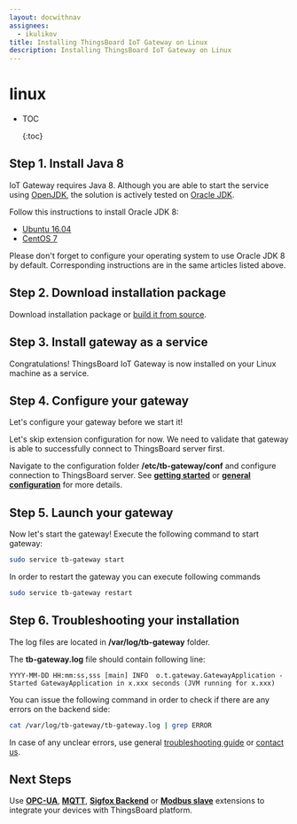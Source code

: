 ```yaml
---
layout: docwithnav
assignees:
  - ikulikov
title: Installing ThingsBoard IoT Gateway on Linux
description: Installing ThingsBoard IoT Gateway on Linux
---
```


# linux

* TOC

  {:toc}

## Step 1. Install Java 8

IoT Gateway requires Java 8. Although you are able to start the service using [OpenJDK](http://openjdk.java.net/), the solution is actively tested on [Oracle JDK](http://www.oracle.com/technetwork/java/javase/overview/index.html).

Follow this instructions to install Oracle JDK 8:

* [Ubuntu 16.04](https://www.digitalocean.com/community/tutorials/how-to-install-java-with-apt-get-on-ubuntu-16-04#installing-the-oracle-jdk)
* [CentOS 7](https://www.digitalocean.com/community/tutorials/how-to-install-java-on-centos-and-fedora#install-oracle-java-8)

Please don't forget to configure your operating system to use Oracle JDK 8 by default. Corresponding instructions are in the same articles listed above.

## Step 2. Download installation package

Download installation package or [build it from source](https://github.com/caoyingde/thingsboard.github.io/tree/9437083b88083a9b2563248432cbbe460867fbaf/docs/iot-gateway/install/building-from-source/README.md).

## Step 3. Install gateway as a service

Congratulations! ThingsBoard IoT Gateway is now installed on your Linux machine as a service.

## Step 4. Configure your gateway

Let's configure your gateway before we start it!

Let's skip extension configuration for now. We need to validate that gateway is able to successfully connect to ThingsBoard server first.

Navigate to the configuration folder **/etc/tb-gateway/conf** and configure connection to ThingsBoard server. See [**getting started**](https://github.com/caoyingde/thingsboard.github.io/tree/9437083b88083a9b2563248432cbbe460867fbaf/docs/iot-gateway/getting-started/README.md) or [**general configuration**](https://github.com/caoyingde/thingsboard.github.io/tree/9437083b88083a9b2563248432cbbe460867fbaf/docs/iot-gateway/configuration/README.md) for more details.

## Step 5. Launch your gateway

Now let's start the gateway! Execute the following command to start gateway:

```bash
sudo service tb-gateway start
```

In order to restart the gateway you can execute following commands

```bash
sudo service tb-gateway restart
```

## Step 6. Troubleshooting your installation

The log files are located in **/var/log/tb-gateway** folder.

The **tb-gateway.log** file should contain following line:

```text
YYYY-MM-DD HH:mm:ss,sss [main] INFO  o.t.gateway.GatewayApplication - Started GatewayApplication in x.xxx seconds (JVM running for x.xxx)
```

You can issue the following command in order to check if there are any errors on the backend side:

```bash
cat /var/log/tb-gateway/tb-gateway.log | grep ERROR
```

In case of any unclear errors, use general [troubleshooting guide](https://github.com/caoyingde/thingsboard.github.io/tree/9437083b88083a9b2563248432cbbe460867fbaf/docs/user-guide/troubleshooting/README.md#getting-help) or [contact us](https://github.com/caoyingde/thingsboard.github.io/tree/9437083b88083a9b2563248432cbbe460867fbaf/docs/contact-us/README.md).

## Next Steps

Use [**OPC-UA**](https://github.com/caoyingde/thingsboard.github.io/tree/9437083b88083a9b2563248432cbbe460867fbaf/docs/iot-gateway/getting-started/README.md#step-9-connect-to-external-opc-ua-server), [**MQTT**](https://github.com/caoyingde/thingsboard.github.io/tree/9437083b88083a9b2563248432cbbe460867fbaf/docs/iot-gateway/getting-started/README.md#step-8-connect-to-external-mqtt-broker), [**Sigfox Backend**](https://github.com/caoyingde/thingsboard.github.io/tree/9437083b88083a9b2563248432cbbe460867fbaf/docs/iot-gateway/getting-started/README.md#step-10-connect-to-sigfox-backend) or [**Modbus slave**](https://github.com/caoyingde/thingsboard.github.io/tree/9437083b88083a9b2563248432cbbe460867fbaf/docs/iot-gateway/getting-started/README.md#step-11-connect-to-modbus-slave) extensions to integrate your devices with ThingsBoard platform.

